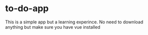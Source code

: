 # to-do-app

This is a simple app but a learning experince. No need to download anything but make sure you have vue installed
